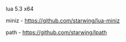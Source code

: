 
lua 5.3 x64

miniz - https://github.com/starwing/lua-miniz

path - https://github.com/starwing/lpath